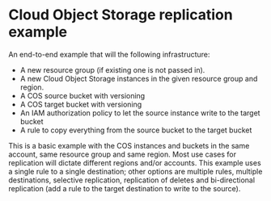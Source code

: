 # Cloud Object Storage replication example

An end-to-end example that will the following infrastructure:
- A new resource group (if existing one is not passed in).
- A new Cloud Object Storage instances in the given resource group and region.
- A COS source bucket with versioning
- A COS target bucket with versioning
- An IAM authorization policy to let the source instance write to the target bucket
- A rule to copy everything from the source bucket to the target bucket

This is a basic example with the COS instances and buckets in the same account, same resource group and same region. Most use cases for replication will dictate different regions and/or accounts. This example uses a single rule to a single destination; other options are multiple rules, multiple destinations, selective replication, replication of deletes and bi-directional replication (add a rule to the target destination to write to the source).
